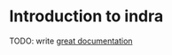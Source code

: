 # Introduction to indra

TODO: write [great documentation](http://jacobian.org/writing/what-to-write/)
